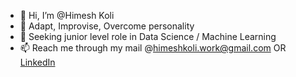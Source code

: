 - 👋 Hi, I’m @Himesh Koli
- 🌱 Adapt, Improvise, Overcome personality 
- 💞️ Seeking junior level role in Data Science / Machine Learning 
- 📫 Reach me through my mail @himeshkoli.work@gmail.com OR [LinkedIn](https://www.linkedin.com/in/himeshkoli/)

<!---
HimeshKoli/HimeshKoli is a ✨ special ✨ repository because its `README.md` (this file) appears on your GitHub profile.
You can click the Preview link to take a look at your changes.
--->
